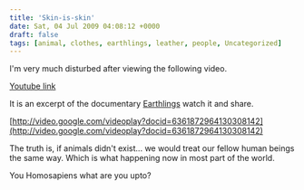 ```yaml
---
title: 'Skin-is-skin'
date: Sat, 04 Jul 2009 04:08:12 +0000
draft: false
tags: [animal, clothes, earthlings, leather, people, Uncategorized]
---
```


I'm very much disturbed after viewing the following video. 

[Youtube link](http://www.youtube.com/watch?v=Un1o5euw9aA) 

It is an excerpt of the documentary [Earthlings](http://http://www.imdb.com/title/tt0358456/ "Earthlings 2003") watch it and share. 

[http://video.google.com/videoplay?docid=6361872964130308142](http://video.google.com/videoplay?docid=6361872964130308142)

The truth is, if animals didn't exist... we would treat our fellow human beings the same way. Which is what happening now in most part of the world. 

You Homosapiens what are you upto?